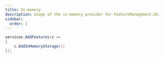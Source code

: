 ```yaml
---
title: In-memory
description: Usage of the in-memory provider for FeatureManagement.UI.
sidebar:
  order: 1
---
```


```cs
services.AddFeatures(c =>
{
    c.AddInMemoryStorage();
});
```
